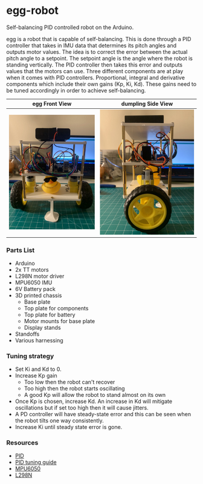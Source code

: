# egg-robot
Self-balancing PID controlled robot on the Arduino.

egg is a robot that is capable of self-balancing. This is done through a PID controller that takes in IMU data that determines its pitch angles and outputs motor values. The idea is to correct the error between the actual pitch angle to a setpoint. The setpoint angle is the angle where the robot is standing vertically. The PID controller then takes this error and outputs values that the motors can use. Three different components are at play when it comes with PID controllers. Proportional, integral and derivative components which include their own gains (Kp, Ki, Kd). These gains need to be tuned accordingly in order to achieve self-balancing.

| egg Front View | dumpling Side View |
|:--------:|:-----------------:|
|![dumpling](./media/egg-robot-front.jpg)|![dumpling_top](./media/egg-robot-side.jpg)|

### Parts List

- Arduino
- 2x TT motors
- L298N motor driver
- MPU6050 IMU
- 6V Battery pack
- 3D printed chassis
  - Base plate
  - Top plate for components
  - Top plate for battery
  - Motor mounts for base plate
  - Display stands
- Standoffs
- Various harnessing

### Tuning strategy

- Set Ki and Kd to 0.
- Increase Kp gain
  - Too low then the robot can't recover
  - Too high then the robot starts oscillating
  - A good Kp will allow the robot to stand almost on its own
- Once Kp is chosen, increase Kd. An increase in Kd will mitigate oscillations but if set too high then it will cause jitters.
- A PD controller will have steady-state error and this can be seen when the robot tilts one way consistently.
- Increase Ki until steady state error is gone.

### Resources

- [PID](http://brettbeauregard.com/blog/2011/04/improving-the-beginners-pid-introduction/)
- [PID tuning guide](https://www.youtube.com/watch?v=uyHdyF0_BFo)
- [MPU6050](https://lastminuteengineers.com/mpu6050-accel-gyro-arduino-tutorial/)
- [L298N](https://lastminuteengineers.com/l298n-dc-stepper-driver-arduino-tutorial/)
